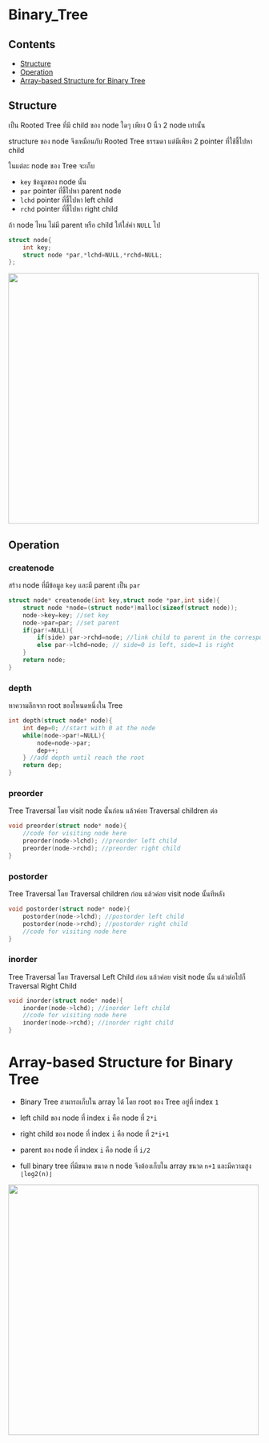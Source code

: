 # Binary_Tree
## Contents
* [Structure](https://github.com/Mingyuanz1111/Algorithm-and-Data-Structure/tree/main/Files/Tree/Binary_Tree#structure)
* [Operation](https://github.com/Mingyuanz1111/Algorithm-and-Data-Structure/tree/main/Files/Tree/Binary_Tree#operation)
* [Array-based Structure for Binary Tree](https://github.com/Mingyuanz1111/Algorithm-and-Data-Structure/tree/main/Files/Tree/Binary_Tree#array-based-structure-for-binary-tree)

## Structure

เป็น Rooted Tree ที่มี child ของ node ใดๆ เพียง 0 นิ้ว 2 node เท่านั้น

structure ของ node จึงเหมือนกับ Rooted Tree ธรรมดา แต่มีเพียง 2 pointer ที่ใช้ชี้ไปหา child

ในแต่ละ node ของ Tree จะเก็บ
* `key` ข้อมูลของ node นั้น
* `par` pointer ที่ชี้ไปหา parent node 
* `lchd` pointer ที่ชี้ไปหา left child
* `rchd` pointer ที่ชี้ไปหา right child

ถ้า node ไหน ไม่มี parent หรือ child ให้ใส่ค่า `NULL` ไป

```c++
struct node{
    int key;
    struct node *par,*lchd=NULL,*rchd=NULL;
};
```

<img src="https://github.com/Mingyuanz1111/Algorithm-and-Data-Structure/assets/174484621/568a04c0-bfd9-452d-aff7-38cecda780ae" width="500">

## Operation

### createnode
สร้าง node ที่มีข้อมูล `key` และมี parent เป็น `par`
```c++
struct node* createnode(int key,struct node *par,int side){
    struct node *node=(struct node*)malloc(sizeof(struct node));
    node->key=key; //set key
    node->par=par; //set parent
    if(par!=NULL){
        if(side) par->rchd=node; //link child to parent in the corresponding side
        else par->lchd=node; // side=0 is left, side=1 is right
    }
    return node;
}
```

### depth
หาความลึกจาก root ของโหนดหนึ่งใน Tree
```c++
int depth(struct node* node){
    int dep=0; //start with 0 at the node
    while(node->par!=NULL){
        node=node->par;
        dep++;
    } //add depth until reach the root
    return dep;
}
```

### preorder
Tree Traversal โดย visit node นั้นก่อน แล้วค่อย Traversal children ต่อ
```c++
void preorder(struct node* node){
    //code for visiting node here
    preorder(node->lchd); //preorder left child
    preorder(node->rchd); //preorder right child
}
```

### postorder
Tree Traversal โดย Traversal children ก่อน แล้วค่อย visit node นั้นทีหลัง
```c++
void postorder(struct node* node){
    postorder(node->lchd); //postorder left child
    postorder(node->rchd); //postorder right child
    //code for visiting node here
}
```

### inorder
Tree Traversal โดย Traversal Left Child ก่อน แล้วค่อย visit node นั้น แล้วต่อไปก็ Traversal Right Child
```c++
void inorder(struct node* node){
    inorder(node->lchd); //inorder left child
    //code for visiting node here
    inorder(node->rchd); //inorder right child
}
```

# Array-based Structure for Binary Tree

* Binary Tree สามารถเก็บใน array ได้ โดย root ของ Tree อยู่ที่ index `1`

* left child ของ node ที่ index `i` คือ node ที่ `2*i`

* right child ของ node ที่ index `i` คือ node ที่ `2*i+1`

* parent ของ node ที่ index `i` คือ node ที่ `i/2`

* full binary tree ที่มีขนาด ขนาด n node จึงต้องเก็บใน array ขนาด `n+1` และมีความสูง `⌊log2(n)⌋`

<img src="https://github.com/Mingyuanz1111/Algorithm-and-Data-Structure/assets/174484621/baeaca39-632d-4066-ab0b-b51376f8dc72" width="500">
